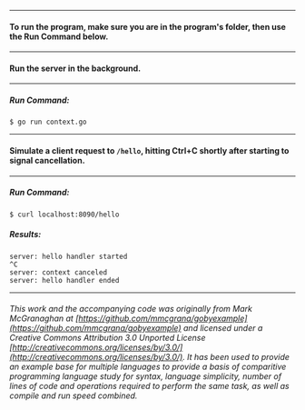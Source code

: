 ___
#### To run the program, make sure you are in the program's folder, then use the Run Command below.
___
#### Run the server in the background.
___
##### Run Command:

`$ go run context.go`

___
#### Simulate a client request to `/hello`, hitting Ctrl+C shortly after starting to signal cancellation.
___
##### Run Command:

`$ curl localhost:8090/hello`

##### Results:
```
server: hello handler started
^C
server: context canceled
server: hello handler ended
```
___
###### This work and the accompanying code was originally from Mark McGranaghan at [https://github.com/mmcgrana/gobyexample](https://github.com/mmcgrana/gobyexample) and licensed under a Creative Commons Attribution 3.0 Unported License [http://creativecommons.org/licenses/by/3.0/](http://creativecommons.org/licenses/by/3.0/). It has been used to provide an example base for multiple languages to provide a basis of comparitive programming language study for syntax, language simplicity, number of lines of code and operations required to perform the same task, as well as compile and run speed combined.